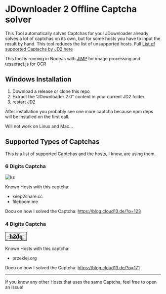 # JDownloader 2 Offline Captcha solver
This Tool automatically solves Captchas for you! JDownloader already solves a lot of captchas on its own, but for some hosts you have to input the result by hand. This tool reduces the list of unsupported hosts. Full [List of supported Captachs by JD2 here](https://board.jdownloader.org/showthread.php?p=225515)

This tool is running in NodeJs with [JIMP](https://github.com/oliver-moran/jimp) for image processing and [tesseract.js ](https://github.com/naptha/tesseract.js) for OCR
## Windows Installation
1. Download a release or clone this repo
2. Extract the "JDownloader 2.0" content in your current JD2 folder
3. restart JD2

After installation you probably see one more captcha because npm deps will be installed on the first call.

Will not work on Linux and Mac...

## Supported Types of Captchas
This is a list of supported Captchas and the hosts, I know, are using them.
### 6 Digits Captcha
![ks](/docs/ksinput.gif)

Known Hosts with this captcha:
* keep2share.cc
* fileboom.me

Docu on how I solved the Captcha: https://blog.cloud13.de/?p=123

### 4 Digits Captcha
![ks](/docs/xFQIX.png)

Known Hosts with this captcha:
* przeklej.org

Docu on how I solved the Captcha: https://blog.cloud13.de/?p=171

---------------------
If you know any other Hosts that uses the same Captcha, feel free to open an issue!



